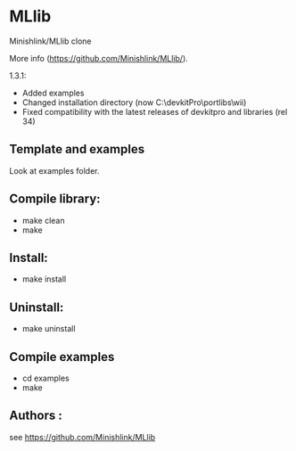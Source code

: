 # MLlib
Minishlink/MLlib clone

More info (https://github.com/Minishlink/MLlib/).

1.3.1:
- Added examples
- Changed installation directory (now C:\devkitPro\portlibs\wii)
- Fixed compatibility with the latest releases of devkitpro and libraries (rel 34)

## Template and examples
Look at examples folder.

## Compile library:
* make clean 
* make 

## Install:
* make install

## Uninstall:
* make uninstall

## Compile examples
* cd examples
* make 

## Authors :
see https://github.com/Minishlink/MLlib
